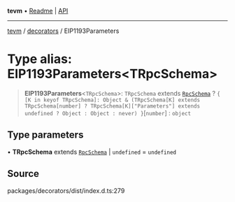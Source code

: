 **tevm** • [Readme](../../README.md) \| [API](../../modules.md)

***

[tevm](../../README.md) / [decorators](../README.md) / EIP1193Parameters

# Type alias: EIP1193Parameters\<TRpcSchema\>

> **EIP1193Parameters**\<`TRpcSchema`\>: `TRpcSchema` extends [`RpcSchema`](RpcSchema.md) ? `{ [K in keyof TRpcSchema]: Object & (TRpcSchema[K] extends TRpcSchema[number] ? TRpcSchema[K]["Parameters"] extends undefined ? Object : Object : never) }`\[`number`\] : `object`

## Type parameters

• **TRpcSchema** extends [`RpcSchema`](RpcSchema.md) \| `undefined` = `undefined`

## Source

packages/decorators/dist/index.d.ts:279
